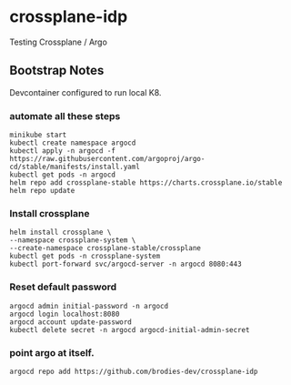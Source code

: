 # crossplane-idp
Testing Crossplane / Argo

## Bootstrap Notes

Devcontainer configured to run local K8.

### automate all these steps
```
minikube start
kubectl create namespace argocd
kubectl apply -n argocd -f https://raw.githubusercontent.com/argoproj/argo-cd/stable/manifests/install.yaml
kubectl get pods -n argocd
helm repo add crossplane-stable https://charts.crossplane.io/stable
helm repo update
```
### Install crossplane
```
helm install crossplane \
--namespace crossplane-system \
--create-namespace crossplane-stable/crossplane
kubectl get pods -n crossplane-system
kubectl port-forward svc/argocd-server -n argocd 8080:443
```
### Reset default password
```
argocd admin initial-password -n argocd
argocd login localhost:8080
argocd account update-password
kubectl delete secret -n argocd argocd-initial-admin-secret
```
### point argo at itself.
```
argocd repo add https://github.com/brodies-dev/crossplane-idp
```
